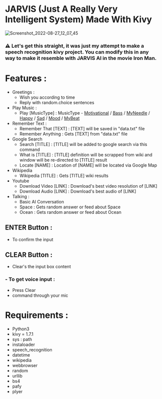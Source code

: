 # JARVIS (Just A Really Very Intelligent System) Made With Kivy

![Screenshot_2022-08-27_12_07_45](https://user-images.githubusercontent.com/87802556/187018458-526f036a-92c3-49d9-a732-6ee25b0f1624.png)

### ⚠️ Let's get this straight, it was just my attempt to make a speech recognition kivy project. You can modify this in any way to make it resemble with JARVIS AI in the movie Iron Man. 


# Features :
 - Greetings : 
   - Wish you according to time
   - Reply with random.choice sentences
 - Play Music :
   - Play [MusicType] :
     MusicType - [Motivational](https://www.youtube.com/watch?v=UtF6Jej8yb4&list=PLWc9sw89ZYSlAgwhb4PDXF8ouui_FvcAj) / [Bass](https://www.youtube.com/watch?v=Bznxx12Ptl0&list=PLWc9sw89ZYSlTc35ibDq2t01NvwFVit8-) / [MyNeedle](https://www.youtube.com/watch?v=ebXbLfLACGM&list=PLWc9sw89ZYSnprxT42PdPzjc8X-wavnTK) / [Happy](https://www.youtube.com/watch?v=k-T4Odb-r5c&list=PLWc9sw89ZYSksJNICqx8jnp-Zpn5IwUii) / [Sad](https://www.youtube.com/watch?v=W2PHbt6fr-g&list=PLWc9sw89ZYSkhKzA0yl8pEnlTZ77LaaCW) / [Mood](https://www.youtube.com/watch?v=OORoOGY8D2M&list=PLWc9sw89ZYSmh8k_QqHXDgPuQILo7QBFN) / [MyBeat](https://www.youtube.com/watch?v=kudi8OtMu9s&list=PLWc9sw89ZYSkJkqF8M3aCKuxPS8jrUaiP)
 - Remember Text :
   - Remember That [TEXT] :
     [TEXT] will be saved in "data.txt" file
   - Remember Anything :
     Gets [TEXT] from "data.txt" file
 - Google Search
   - Search [TITLE] :
     [TITLE] will be added to google search via this command
   - What is [TITLE] :
     [TITLE] definition will be scrapped from wiki and window will be re-directed to [TITLE] result 
   - Locate [NAME] :
     Location of [NAME] will be located via Google Map
 - Wikipedia
   - Wikipedia [TITLE] :
     Gets [TITLE] wiki results
 - Youtube
   - Download Video [LINK] :
     Download's best video resolution of [LINK]
   - Download Audio [LINK] :
     Download's best audio of [LINK]
 - Talking :
   - Basic AI Conversation
   - Space :
     Gets random answer or feed about Space
   - Ocean :
     Gets random answer or feed about Ocean
 
 ## ENTER Button :
  - To confirm the input
 ## CLEAR Button :
  - Clear's the input box content
  ### - To get voice input :
   - Press Clear 
   - command through your mic
   
# Requirements :
 - Python3
 - kivy = 1.7.1
 - sys : path
 - instaloader
 - speech_recognition
 - datetime
 - wikipedia
 - webbrowser
 - random
 - urllib
 - bs4
 - pafy
 - plyer
